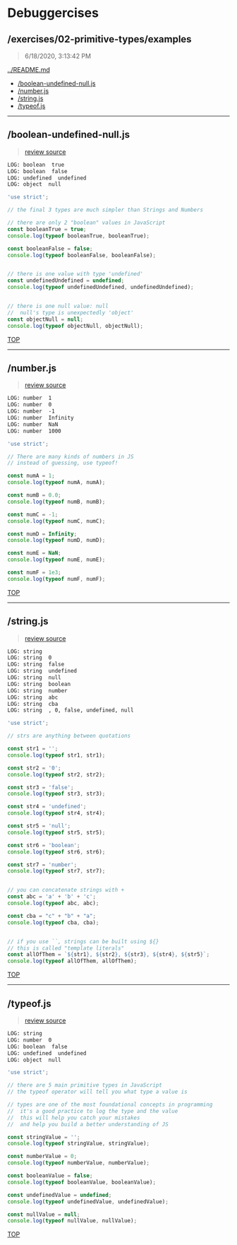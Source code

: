 # Debuggercises 

## /exercises/02-primitive-types/examples 

> 6/18/2020, 3:13:42 PM 

[../README.md](../README.md)

- [/boolean-undefined-null.js](#boolean-undefined-nulljs)  
- [/number.js](#numberjs)  
- [/string.js](#stringjs)  
- [/typeof.js](#typeofjs)  

---

## /boolean-undefined-null.js 

>  
>
> [review source](../../../exercises/02-primitive-types/examples/boolean-undefined-null.js)

```txt
LOG: boolean  true
LOG: boolean  false
LOG: undefined  undefined
LOG: object  null
```

```js
'use strict';

// the final 3 types are much simpler than Strings and Numbers

// there are only 2 "boolean" values in JavaScript
const booleanTrue = true;
console.log(typeof booleanTrue, booleanTrue);

const booleanFalse = false;
console.log(typeof booleanFalse, booleanFalse);


// there is one value with type 'undefined'
const undefinedUndefined = undefined;
console.log(typeof undefinedUndefined, undefinedUndefined);


// there is one null value: null
//  null's type is unexpectedly 'object'
const objectNull = null;
console.log(typeof objectNull, objectNull);

```

[TOP](#debuggercises)

---

## /number.js 

>  
>
> [review source](../../../exercises/02-primitive-types/examples/number.js)

```txt
LOG: number  1
LOG: number  0
LOG: number  -1
LOG: number  Infinity
LOG: number  NaN
LOG: number  1000
```

```js
'use strict';

// There are many kinds of numbers in JS
// instead of guessing, use typeof!

const numA = 1;
console.log(typeof numA, numA);

const numB = 0.0;
console.log(typeof numB, numB);

const numC = -1;
console.log(typeof numC, numC);

const numD = Infinity;
console.log(typeof numD, numD);

const numE = NaN;
console.log(typeof numE, numE);

const numF = 1e3;
console.log(typeof numF, numF);

```

[TOP](#debuggercises)

---

## /string.js 

>  
>
> [review source](../../../exercises/02-primitive-types/examples/string.js)

```txt
LOG: string  
LOG: string  0
LOG: string  false
LOG: string  undefined
LOG: string  null
LOG: string  boolean
LOG: string  number
LOG: string  abc
LOG: string  cba
LOG: string  , 0, false, undefined, null
```

```js
'use strict';

// strs are anything between quotations

const str1 = '';
console.log(typeof str1, str1);

const str2 = '0';
console.log(typeof str2, str2);

const str3 = 'false';
console.log(typeof str3, str3);

const str4 = 'undefined';
console.log(typeof str4, str4);

const str5 = 'null';
console.log(typeof str5, str5);

const str6 = 'boolean';
console.log(typeof str6, str6);

const str7 = 'number';
console.log(typeof str7, str7);


// you can concatenate strings with +
const abc = 'a' + 'b' + 'c';
console.log(typeof abc, abc);

const cba = "c" + "b" + "a";
console.log(typeof cba, cba);


// if you use ``, strings can be built using ${}
// this is called "template literals"
const allOfThem = `${str1}, ${str2}, ${str3}, ${str4}, ${str5}`;
console.log(typeof allOfThem, allOfThem);


```

[TOP](#debuggercises)

---

## /typeof.js 

>  
>
> [review source](../../../exercises/02-primitive-types/examples/typeof.js)

```txt
LOG: string  
LOG: number  0
LOG: boolean  false
LOG: undefined  undefined
LOG: object  null
```

```js
'use strict';

// there are 5 main primitive types in JavaScript
// the typeof operator will tell you what type a value is

// types are one of the most foundational concepts in programming
//  it's a good practice to log the type and the value
//  this will help you catch your mistakes
//  and help you build a better understanding of JS

const stringValue = '';
console.log(typeof stringValue, stringValue);

const numberValue = 0;
console.log(typeof numberValue, numberValue);

const booleanValue = false;
console.log(typeof booleanValue, booleanValue);

const undefinedValue = undefined;
console.log(typeof undefinedValue, undefinedValue);

const nullValue = null;
console.log(typeof nullValue, nullValue);

```

[TOP](#debuggercises)


